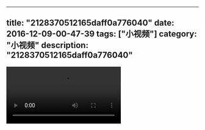 
---
title: "2128370512165daff0a776040"
date: 2016-12-09-00-47-39
tags: ["小视频"]
category: "小视频"
description: "2128370512165daff0a776040"
---
<video src="http://ohtsqip0g.bkt.clouddn.com/2128370512165daff0a776040.mp4" controls="controls"></video>
